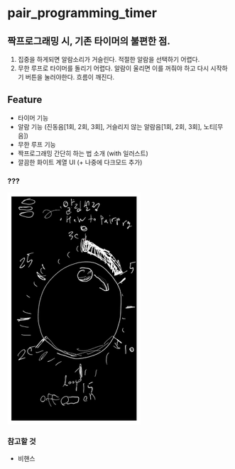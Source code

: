 # pair_programming_timer

## 짝프로그래밍 시, 기존 타이머의 불편한 점.
1. 집중을 하게되면 알람소리가 거슬린다. 적절한 알람을 선택하기 어렵다.
2. 무한 루프로 타이머를 돌리기 어렵다. 알람이 울리면 이를 꺼줘야 하고 다시 시작하기 버튼을 눌러야한다. 흐름이 깨진다. 

## Feature
- 타이머 기능
- 알람 기능 (진동음[1회, 2회, 3회], 거슬리지 않는 알람음[1회, 2회, 3회], 노티[무음])
- 무한 루프 기능
- 짝프로그래밍 간단히 하는 법 소개 (with 일러스트)
- 깔끔한 화이트 계열 UI (+ 나중에 다크모드 추가)
### ???
<img src="https://github.com/42mogakp/pair_programming_timer/blob/master/Notes_200707_114022_d07_1.jpg" width=300/>

### 참고할 것   
- 비핸스
